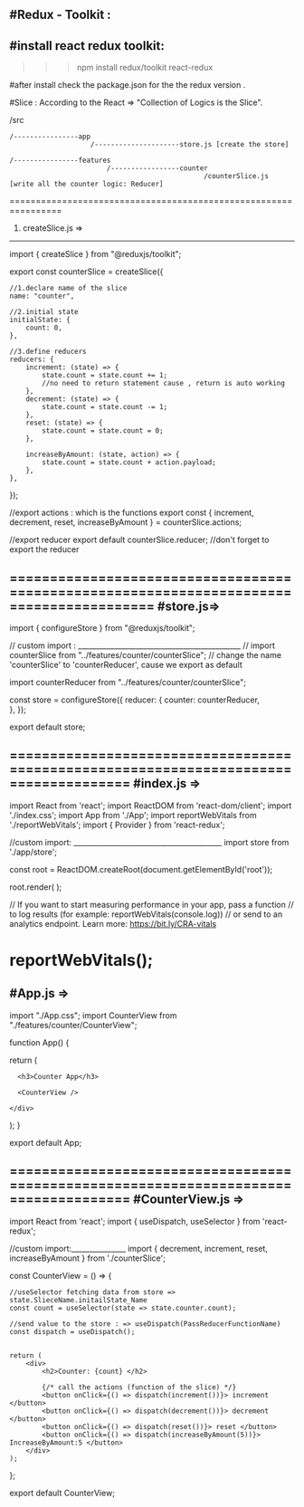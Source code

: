 #Redux - Toolkit : 
-------------------
#install react redux toolkit: 
---------------------------------
>>> npm install redux/toolkit react-redux

#after install check the package.json for the the redux version . 

#Slice : According to the React => "Collection of Logics is the Slice". 

/src

    /----------------app
                        /---------------------store.js [create the store]
                        
    /----------------features
                            /-----------------counter
                                                    /counterSlice.js [write all the counter logic: Reducer]
    
    

================================================================
1. createSlice.js => 
----------------------
import { createSlice } from "@reduxjs/toolkit";

export const counterSlice = createSlice({

    //1.declare name of the slice
    name: "counter", 

    //2.initial state
    initialState: {
        count: 0,
    },
    
    //3.define reducers
    reducers: {
        increment: (state) => {
            state.count = state.count += 1;
            //no need to return statement cause , return is auto working 
        },
        decrement: (state) => {
            state.count = state.count -= 1;
        },
        reset: (state) => {
            state.count = state.count = 0;
        },
        
        increaseByAmount: (state, action) => {
            state.count = state.count + action.payload;
        },
    },
});



//export actions : which is the functions
export const { increment, decrement, reset, increaseByAmount } = counterSlice.actions;


//export reducer
export default counterSlice.reducer;  //don't forget to export the reducer


========================================================================================
#store.js=> 
-----------
import { configureStore } from "@reduxjs/toolkit";


// custom import : _____________________________________________
// import counterSlice from "../features/counter/counterSlice";
// change the name 'counterSlice' to 'counterReducer', cause we export as default


import counterReducer from "../features/counter/counterSlice";

const store = configureStore({
    reducer: {
        counter: counterReducer,  
    },
});

export default store;

=====================================================================================
#index.js => 
------------------
import React from 'react';
import ReactDOM from 'react-dom/client';
import './index.css';
import App from './App';
import reportWebVitals from './reportWebVitals';
import { Provider } from 'react-redux';

//custom import: _________________________________________
import store from './app/store';



const root = ReactDOM.createRoot(document.getElementById('root'));

root.render(
  <Provider store={store}>
    <App />
  </Provider>
);

// If you want to start measuring performance in your app, pass a function
// to log results (for example: reportWebVitals(console.log))
// or send to an analytics endpoint. Learn more: https://bit.ly/CRA-vitals

reportWebVitals();
=====================================================================================
#App.js => 
------------
import "./App.css";
import CounterView from "./features/counter/CounterView";

function App() {
 


  return (
    <div className="App">
     

      <h3>Counter App</h3>

      <CounterView />
    
    </div>
  );
}

export default App;
  
=====================================================================================
#CounterView.js => 
-----------------
import React from 'react';
import { useDispatch, useSelector } from 'react-redux';


//custom import:_______________
import { decrement, increment, reset, increaseByAmount } from './counterSlice';



const CounterView = () => {


    //useSelector fetching data from store =>  state.SlieceName.initailState_Name
    const count = useSelector(state => state.counter.count);

    //send value to the store : => useDispatch(PassReducerFunctionName)
    const dispatch = useDispatch();
  

    return (
        <div>
            <h2>Counter: {count} </h2>

            {/* call the actions (function of the slice) */}
            <button onClick={() => dispatch(increment())}> increment </button>
            <button onClick={() => dispatch(decrement())}> decrement </button>
            <button onClick={() => dispatch(reset())}> reset </button>
            <button onClick={() => dispatch(increaseByAmount(5))}> IncreaseByAmount:5 </button>
        </div>
    );
};

export default CounterView;

